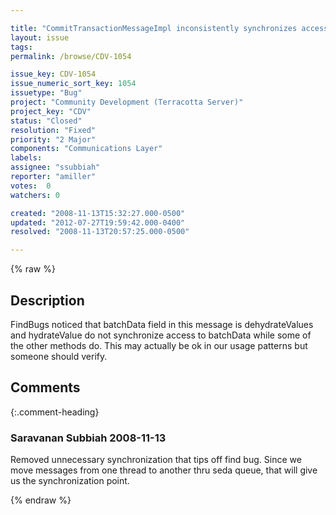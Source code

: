 ```yaml
---

title: "CommitTransactionMessageImpl inconsistently synchronizes access to batchData"
layout: issue
tags: 
permalink: /browse/CDV-1054

issue_key: CDV-1054
issue_numeric_sort_key: 1054
issuetype: "Bug"
project: "Community Development (Terracotta Server)"
project_key: "CDV"
status: "Closed"
resolution: "Fixed"
priority: "2 Major"
components: "Communications Layer"
labels: 
assignee: "ssubbiah"
reporter: "amiller"
votes:  0
watchers: 0

created: "2008-11-13T15:32:27.000-0500"
updated: "2012-07-27T19:59:42.000-0400"
resolved: "2008-11-13T20:57:25.000-0500"

---
```




{% raw %}



## Description

<div markdown="1" class="description">

FindBugs noticed that batchData field in this message is dehydrateValues and hydrateValue do not synchronize access to batchData while some of the other methods do.  This may actually be ok in our usage patterns but someone should verify.

</div>

## Comments


{:.comment-heading}
### **Saravanan Subbiah** <span class="date">2008-11-13</span>

<div markdown="1" class="comment">

Removed unnecessary synchronization that tips off find bug. Since we move messages from one thread to another thru seda queue, that will give us the synchronization point.

</div>



{% endraw %}
